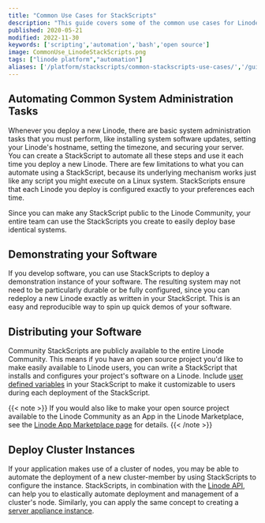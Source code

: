 ```yaml
---
title: "Common Use Cases for StackScripts"
description: "This guide covers some of the common use cases for Linode StackScripts along with limitations of the service."
published: 2020-05-21
modified: 2022-11-30
keywords: ['scripting','automation','bash','open source']
image: CommonUse_LinodeStackScripts.png
tags: ["linode platform","automation"]
aliases: ['/platform/stackscripts/common-stackscripts-use-cases/','/guides/common-stackscripts-use-cases/']
---
```


## Automating Common System Administration Tasks

Whenever you deploy a new Linode, there are basic system administration tasks that you must perform, like installing system software updates, setting your Linode's hostname, setting the timezone, and securing your server. You can create a StackScript to automate all these steps and use it each time you deploy a new Linode. There are few limitations to what you can automate using a StackScript, because its underlying mechanism works just like any script you might execute on a Linux system. StackScripts ensure that each Linode you deploy is configured exactly to your preferences each time.

Since you can make any StackScript public to the Linode Community, your entire team can use the StackScripts you create to easily deploy base identical systems.

## Demonstrating your Software

If you develop software, you can use StackScripts to deploy a demonstration instance of your software. The resulting system may not need to be particularly durable or be fully configured, since you can redeploy a new Linode exactly as written in your StackScript. This is an easy and reproducible way to spin up quick demos of your software.

## Distributing your Software

Community StackScripts are publicly available to the entire Linode Community. This means if you have an open source project you'd like to make easily available to Linode users, you can write a StackScript that installs and configures your project's software on a Linode. Include [user defined variables](/docs/products/tools/stackscripts/guides/write-a-custom-script/#declare-user-defined-fields-udfs) in your StackScript to make it customizable to users during each deployment of the StackScript.

{{< note >}}
If you would also like to make your open source project available to the Linode Community as an App in the Linode Marketplace, see the [Linode App Marketplace page](https://www.linode.com/marketplace/) for details.
{{< /note >}}

## Deploy Cluster Instances

If your application makes use of a cluster of nodes, you may be able to automate the deployment of a new cluster-member by using StackScripts to configure the instance. StackScripts, in combination with the [Linode API](/docs/products/tools/api/), can help you to elastically automate deployment and management of a cluster's node. Similarly, you can apply the same concept to creating a [server appliance instance](https://en.wikipedia.org/wiki/Computer_appliance).